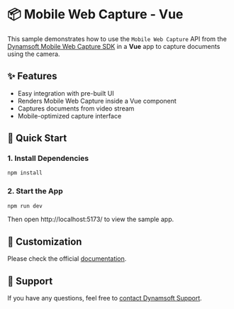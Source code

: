 # 📦 Mobile Web Capture - Vue

This sample demonstrates how to use the `Mobile Web Capture` API from the [Dynamsoft Mobile Web Capture SDK](https://www.dynamsoft.com/use-cases/mobile-web-capture-sdk/) in a **Vue** app to capture documents using the camera.

## ✨ Features

- Easy integration with pre-built UI
- Renders Mobile Web Capture inside a Vue component
- Captures documents from video stream
- Mobile-optimized capture interface

## 🚀 Quick Start

### 1. Install Dependencies

```bash
npm install
```

### 2. Start the App

```bash
npm run dev
```

Then open http://localhost:5173/ to view the sample app.

## 📌 Customization

Please check the official [documentation](https://www.dynamsoft.com/mobile-web-capture/docs/introduction/).

## 📄 Support

If you have any questions, feel free to [contact Dynamsoft Support](https://www.dynamsoft.com/company/contact?utm_source=sampleReadme).

